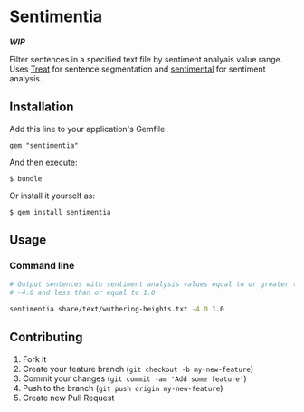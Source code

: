 # Sentimentia

***WIP***

Filter sentences in a specified text file by sentiment analyais value range. 
Uses [Treat](https://github.com/louismullie/treat) for sentence segmentation
and [sentimental](https://github.com/7compass/sentimental) for sentiment 
analysis.

## Installation

Add this line to your application's Gemfile:

    gem "sentimentia"

And then execute:

    $ bundle

Or install it yourself as:

    $ gem install sentimentia

## Usage

### Command line

```bash
# Output sentences with sentiment analysis values equal to or greater than
# -4.0 and less than or equal to 1.0

sentimentia share/text/wuthering-heights.txt -4.0 1.0
```

## Contributing

1. Fork it
2. Create your feature branch (`git checkout -b my-new-feature`)
3. Commit your changes (`git commit -am 'Add some feature'`)
4. Push to the branch (`git push origin my-new-feature`)
5. Create new Pull Request
